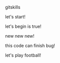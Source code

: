  gitskills


let's start!

let's begin is true!

new new new!

this code can finish bug!

let's play football!
